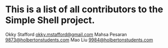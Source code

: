 # This is a list of all contributors to the Simple Shell project. 

Okky Stafford <okky.mstafford@gmail.com>
Mahsa Pesaran <9873@holbertonstudents.com>
Mao Liu <9984@holbertonstudents.com>

